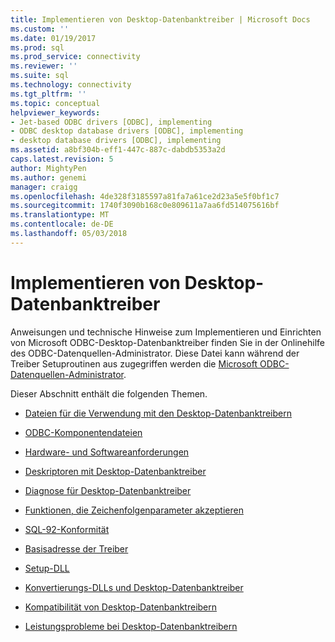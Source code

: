 ```yaml
---
title: Implementieren von Desktop-Datenbanktreiber | Microsoft Docs
ms.custom: ''
ms.date: 01/19/2017
ms.prod: sql
ms.prod_service: connectivity
ms.reviewer: ''
ms.suite: sql
ms.technology: connectivity
ms.tgt_pltfrm: ''
ms.topic: conceptual
helpviewer_keywords:
- Jet-based ODBC drivers [ODBC], implementing
- ODBC desktop database drivers [ODBC], implementing
- desktop database drivers [ODBC], implementing
ms.assetid: a8bf304b-eff1-447c-887c-dabdb5353a2d
caps.latest.revision: 5
author: MightyPen
ms.author: genemi
manager: craigg
ms.openlocfilehash: 4de328f3185597a81fa7a61ce2d23a5e5f0bf1c7
ms.sourcegitcommit: 1740f3090b168c0e809611a7aa6fd514075616bf
ms.translationtype: MT
ms.contentlocale: de-DE
ms.lasthandoff: 05/03/2018
---
```

# <a name="implementing-desktop-database-drivers"></a>Implementieren von Desktop-Datenbanktreiber
Anweisungen und technische Hinweise zum Implementieren und Einrichten von Microsoft ODBC-Desktop-Datenbanktreiber finden Sie in der Onlinehilfe des ODBC-Datenquellen-Administrator. Diese Datei kann während der Treiber Setuproutinen aus zugegriffen werden die [Microsoft ODBC-Datenquellen-Administrator](../../odbc/admin/odbc-data-source-administrator.md).  
  
 Dieser Abschnitt enthält die folgenden Themen.  
  
-   [Dateien für die Verwendung mit den Desktop-Datenbanktreibern](../../odbc/microsoft/files-to-use-with-the-desktop-database-drivers.md)  
  
-   [ODBC-Komponentendateien](../../odbc/microsoft/odbc-component-files.md)  
  
-   [Hardware- und Softwareanforderungen](../../odbc/microsoft/hardware-and-software-requirements-odbc.md)  
  
-   [Deskriptoren mit Desktop-Datenbanktreiber](../../odbc/microsoft/descriptors-and-desktop-database-drivers.md)  
  
-   [Diagnose für Desktop-Datenbanktreiber](../../odbc/microsoft/diagnostics-for-desktop-database-drivers.md)  
  
-   [Funktionen, die Zeichenfolgenparameter akzeptieren](../../odbc/microsoft/functions-accepting-string-parameters.md)  
  
-   [SQL-92-Konformität](../../odbc/microsoft/sql-92-compliance.md)  
  
-   [Basisadresse der Treiber](../../odbc/microsoft/base-address-of-drivers.md)  
  
-   [Setup-DLL](../../odbc/microsoft/setup-dll.md)  
  
-   [Konvertierungs-DLLs und Desktop-Datenbanktreiber](../../odbc/microsoft/translation-dlls-and-desktop-database-drivers.md)  
  
-   [Kompatibilität von Desktop-Datenbanktreibern](../../odbc/microsoft/desktop-database-driver-compatibility.md)  
  
-   [Leistungsprobleme bei Desktop-Datenbanktreibern](../../odbc/microsoft/desktop-database-driver-performance-issues.md)
